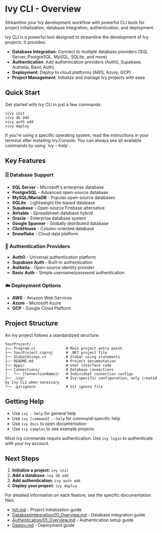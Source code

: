 ﻿# Ivy CLI - Overview

<Ingress>
Streamline your Ivy development workflow with powerful CLI tools for project initialization, database integration, authentication, and deployment.
</Ingress>

Ivy CLI is a powerful tool designed to streamline the development of Ivy projects. It provides:

- **Database Integration**: Connect to multiple database providers (SQL Server, PostgreSQL, MySQL, SQLite, and more)
- **Authentication**: Add authentication providers (Auth0, Supabase, Authelia, Basic Auth)
- **Deployment**: Deploy to cloud platforms (AWS, Azure, GCP)
- **Project Management**: Initialize and manage Ivy projects with ease

## Quick Start

Get started with Ivy CLI in just a few commands:

```terminal
>ivy init
>ivy db add
>ivy auth add
>ivy deploy
```

<Callout Type="tip">
If you're using a specific operating system, read the instructions in your terminal after installing Ivy.Console.
You can always see all available commands by using `ivy --help`.
</Callout>

## Key Features

### 🗄️ Database Support

- **SQL Server** - Microsoft's enterprise database
- **PostgreSQL** - Advanced open-source database
- **MySQL/MariaDB** - Popular open-source databases
- **SQLite** - Lightweight file-based database
- **Supabase** - Open-source Firebase alternative
- **Airtable** - Spreadsheet-database hybrid
- **Oracle** - Enterprise database system
- **Google Spanner** - Globally distributed database
- **ClickHouse** - Column-oriented database
- **Snowflake** - Cloud data platform

### 🔐 Authentication Providers

- **Auth0** - Universal authentication platform
- **Supabase Auth** - Built-in authentication
- **Authelia** - Open-source identity provider
- **Basic Auth** - Simple username/password authentication

### ☁️ Deployment Options

- **AWS** - Amazon Web Services
- **Azure** - Microsoft Azure
- **GCP** - Google Cloud Platform

## Project Structure

An Ivy project follows a standardized structure:

```text
YourProject/
├── Program.cs              # Main project entry point
├── YourProject.csproj      # .NET project file
├── GlobalUsings.cs         # Global using statements
├── README.md               # Project documentation
├── Apps/                   # User interface code
├── Connections/            # Database connections
│   └── [ConnectionName]/   # Individual connection configs
├── .ivy/                   # Ivy-specific configuration, only created by Ivy CLI when necessary
└── .gitignore              # Git ignore file
```

## Getting Help

- Use `ivy --help` for general help
- Use `ivy [command] --help` for command-specific help
- Use `ivy docs` to open documentation
- Use `ivy samples` to see example projects

Most Ivy commands require authentication. Use `ivy login` to authenticate with your Ivy account.

## Next Steps

1. **Initialize a project**: `ivy init`
2. **Add a database**: `ivy db add`
3. **Add authentication**: `ivy auth add`
4. **Deploy your project**: `ivy deploy`

For detailed information on each feature, see the specific documentation files:

- [Init.md](Init.md) - Project initialization guide
- [DatabaseIntegration/01_Overview.md](DatabaseIntegration/01_Overview.md) - Database integration guide
- [Authentication/01_Overview.md](Authentication/01_Overview.md) - Authentication setup guide
- [Deploy.md](Deploy.md) - Deployment guide
